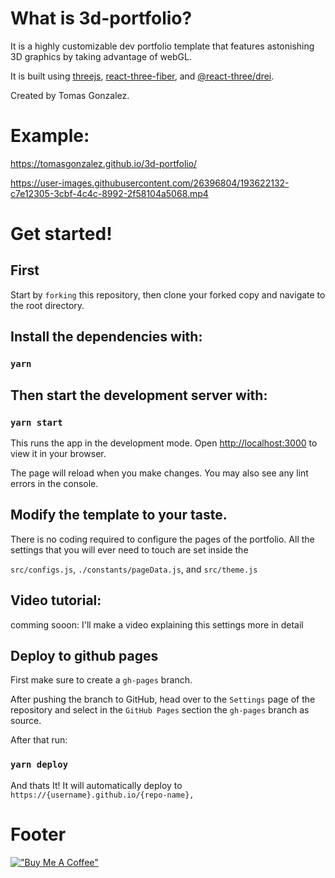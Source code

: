 # What is 3d-portfolio?

It is a highly customizable dev portfolio template that features astonishing 3D graphics by taking advantage of webGL.

It is built using [threejs](https://github.com/mrdoob/three.js), [react-three-fiber](https://github.com/pmndrs/react-three-fiber), and [@react-three/drei](https://github.com/pmndrs/drei).

Created by Tomas Gonzalez.

# Example: 
https://tomasgonzalez.github.io/3d-portfolio/

https://user-images.githubusercontent.com/26396804/193622132-c7e12305-3cbf-4c4c-8992-2f58104a5068.mp4


# Get started!

## First

Start by `forking` this repository, then clone your forked copy and navigate to the root directory.

## Install the dependencies with: 

### `yarn`

## Then start the development server with:

### `yarn start`

This runs the app in the development mode.
Open [http://localhost:3000](http://localhost:3000) to view it in your browser.

The page will reload when you make changes.
You may also see any lint errors in the console.

## Modify the template to your taste.

There is no coding required to configure the pages of the portfolio. 
All the settings that you will ever need to touch are set inside the 

`src/configs.js`, `./constants/pageData.js`, and `src/theme.js`

## Video tutorial:

comming sooon: I'll make a video explaining this settings more in detail 

## Deploy to github pages

First make sure to create a `gh-pages` branch.

After pushing the branch to GitHub, head over to the `Settings` page of the repository and select in the `GitHub Pages` section the `gh-pages` branch as source.

After that run:

### `yarn deploy`

And thats It! It will automatically deploy to `https://{username}.github.io/{repo-name},`

# Footer

[!["Buy Me A Coffee"](https://www.buymeacoffee.com/assets/img/custom_images/orange_img.png)](https://www.buymeacoffee.com/tomasgonzalez)

